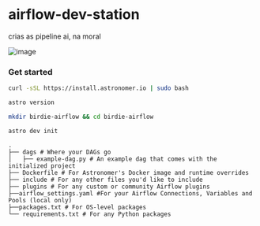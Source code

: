 # airflow-dev-station
crias as pipeline ai, na moral

![image](https://user-images.githubusercontent.com/39134841/135860528-5c0888ae-22e1-43bb-ba69-42d7cae14840.png)

### Get started

```bash
curl -sSL https://install.astronomer.io | sudo bash
```

```bash
astro version
```

```bash
mkdir birdie-airflow && cd birdie-airflow
```

```bash
astro dev init
```

```
.
├── dags # Where your DAGs go
│   ├── example-dag.py # An example dag that comes with the initialized project
├── Dockerfile # For Astronomer's Docker image and runtime overrides
├── include # For any other files you'd like to include
├── plugins # For any custom or community Airflow plugins
├──airflow_settings.yaml #For your Airflow Connections, Variables and Pools (local only)
├──packages.txt # For OS-level packages
└── requirements.txt # For any Python packages
```
